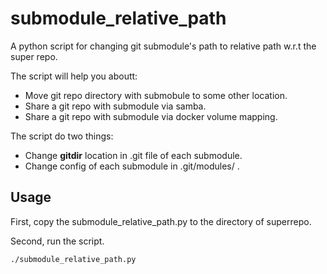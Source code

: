 # submodule\_relative\_path

A python script for changing git submodule's path to relative path w.r.t the super repo.

The script will help you aboutt:

- Move git repo directory with submobule to some other location.
- Share a git repo with submodule via samba.
- Share a git repo with submodule via docker volume mapping.

The script do two things:

- Change __gitdir__ location in .git file of each submodule.
- Change config of each submodule in .git/modules/ .

## Usage

First, copy the submodule\_relative\_path.py to the directory of superrepo.

Second, run the script.

    ./submodule_relative_path.py


